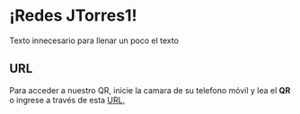 # ¡Redes JTorres1!
Texto innecesario para llenar un poco el texto

## URL 

Para acceder a nuestro QR, inicie la camara de su telefono móvil y lea el **QR** o ingrese a través de esta [URL](https://github.com/JjTorres1/Redes "Title"), 
